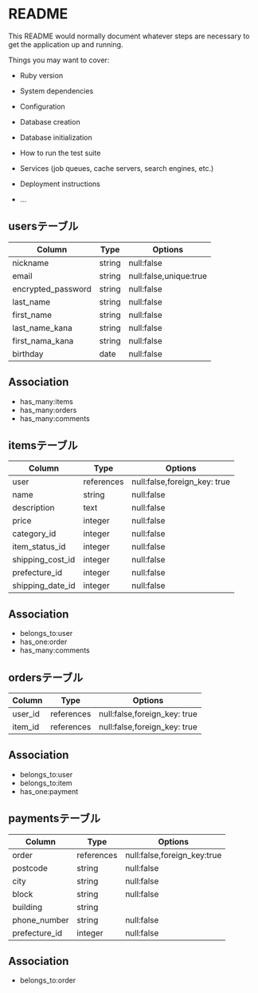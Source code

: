 # README

This README would normally document whatever steps are necessary to get the
application up and running.

Things you may want to cover:

* Ruby version

* System dependencies

* Configuration

* Database creation

* Database initialization

* How to run the test suite

* Services (job queues, cache servers, search engines, etc.)

* Deployment instructions

* ...

## usersテーブル

|Column|Type|Options|
|------|----|-------|
| nickname | string | null:false |
| email | string | null:false,unique:true |
| encrypted_password | string | null:false |
| last_name | string | null:false |
| first_name | string | null:false |
| last_name_kana | string | null:false |
| first_nama_kana | string | null:false |
| birthday | date | null:false |

## Association
- has_many:items
- has_many:orders
- has_many:comments

## itemsテーブル
|Column|Type|Options|
|------|----|-------|
| user | references | null:false,foreign_key: true |
| name | string | null:false |
| description | text | null:false |
| price | integer | null:false |
| category_id | integer | null:false |
| item_status_id | integer | null:false |
| shipping_cost_id | integer | null:false |
| prefecture_id | integer | null:false |
| shipping_date_id | integer | null:false | 


## Association
- belongs_to:user
- has_one:order
- has_many:comments

## ordersテーブル
|Column|Type|Options|
|------|----|-------|
| user_id | references | null:false,foreign_key: true |
| item_id | references | null:false,foreign_key: true |

## Association
- belongs_to:user
- belongs_to:item
- has_one:payment

## paymentsテーブル
|Column|Type|Options|
|------|----|-------|
| order | references | null:false,foreign_key:true |
| postcode | string | null:false |
| city | string | null:false |
| block | string | null:false |
| building | string |
| phone_number | string | null:false |
| prefecture_id | integer | null:false |

## Association
- belongs_to:order

